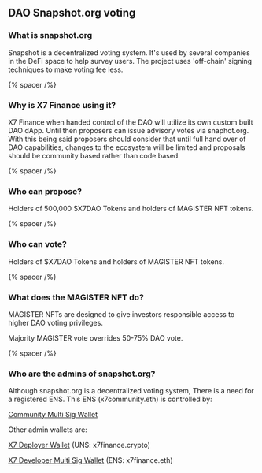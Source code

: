 ## DAO Snapshot.org voting

### What is snapshot.org

Snapshot is a decentralized voting system. It's used by several companies in the DeFi space to help survey users. The project uses 'off-chain' signing techniques to make voting fee less.

{% spacer /%}

### Why is X7 Finance using it?

X7 Finance when handed control of the DAO will utilize its own custom built DAO dApp. Until then proposers can issue advisory votes via snaphot.org. With this being said proposers should consider that until full hand over of DAO capabilities, changes to the ecosystem will be limited and proposals should be community based rather than code based.

{% spacer /%}

### Who can propose?

Holders of 500,000 $X7DAO Tokens and holders of MAGISTER NFT tokens.

{% spacer /%}

### Who can vote?

Holders of $X7DAO Tokens and holders of MAGISTER NFT tokens.

{% spacer /%}

### What does the MAGISTER NFT do?

MAGISTER NFTs are designed to give investors responsible access to higher DAO voting privileges.

Majority MAGISTER vote overrides 50-75% DAO vote.

{% spacer /%}

### Who are the admins of snapshot.org?

Although snapshot.org is a decentralized voting system, There is a need for a registered ENS. This ENS (x7community.eth) is controlled by:

[Community Multi Sig Wallet](https://etherscan.io/address/0x7063E83dF5349833A21f744398fD39D42fbC00f8)

Other admin wallets are:

[X7 Deployer Wallet](https://etherscan.io/address/0x7000a09c425abf5173ff458df1370c25d1c58105) (UNS: x7finance.crypto)

[X7 Developer Multi Sig Wallet](https://etherscan.io/address/0x5CF4288Bf373BBe17f76948E39Baf33B9f6ac2e0) (ENS: x7finance.eth)
